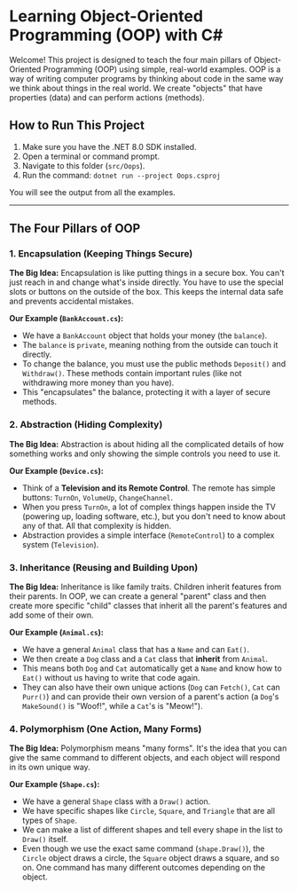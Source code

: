 # Learning Object-Oriented Programming (OOP) with C#

Welcome! This project is designed to teach the four main pillars of Object-Oriented Programming (OOP) using simple, real-world examples. OOP is a way of writing computer programs by thinking about code in the same way we think about things in the real world. We create "objects" that have properties (data) and can perform actions (methods).

## How to Run This Project

1.  Make sure you have the .NET 8.0 SDK installed.
2.  Open a terminal or command prompt.
3.  Navigate to this folder (`src/Oops`).
4.  Run the command: `dotnet run --project Oops.csproj`

You will see the output from all the examples.

---

## The Four Pillars of OOP

### 1. Encapsulation (Keeping Things Secure)

**The Big Idea:** Encapsulation is like putting things in a secure box. You can't just reach in and change what's inside directly. You have to use the special slots or buttons on the outside of the box. This keeps the internal data safe and prevents accidental mistakes.

**Our Example (`BankAccount.cs`):**
*   We have a `BankAccount` object that holds your money (the `balance`).
*   The `balance` is `private`, meaning nothing from the outside can touch it directly.
*   To change the balance, you must use the public methods `Deposit()` and `Withdraw()`. These methods contain important rules (like not withdrawing more money than you have).
*   This "encapsulates" the balance, protecting it with a layer of secure methods.

### 2. Abstraction (Hiding Complexity)

**The Big Idea:** Abstraction is about hiding all the complicated details of how something works and only showing the simple controls you need to use it.

**Our Example (`Device.cs`):**
*   Think of a **Television and its Remote Control**. The remote has simple buttons: `TurnOn`, `VolumeUp`, `ChangeChannel`.
*   When you press `TurnOn`, a lot of complex things happen inside the TV (powering up, loading software, etc.), but you don't need to know about any of that. All that complexity is hidden.
*   Abstraction provides a simple interface (`RemoteControl`) to a complex system (`Television`).

### 3. Inheritance (Reusing and Building Upon)

**The Big Idea:** Inheritance is like family traits. Children inherit features from their parents. In OOP, we can create a general "parent" class and then create more specific "child" classes that inherit all the parent's features and add some of their own.

**Our Example (`Animal.cs`):**
*   We have a general `Animal` class that has a `Name` and can `Eat()`.
*   We then create a `Dog` class and a `Cat` class that **inherit** from `Animal`.
*   This means both `Dog` and `Cat` automatically get a `Name` and know how to `Eat()` without us having to write that code again.
*   They can also have their own unique actions (`Dog` can `Fetch()`, `Cat` can `Purr()`) and can provide their own version of a parent's action (a `Dog`'s `MakeSound()` is "Woof!", while a `Cat`'s is "Meow!").

### 4. Polymorphism (One Action, Many Forms)

**The Big Idea:** Polymorphism means "many forms". It's the idea that you can give the same command to different objects, and each object will respond in its own unique way.

**Our Example (`Shape.cs`):**
*   We have a general `Shape` class with a `Draw()` action.
*   We have specific shapes like `Circle`, `Square`, and `Triangle` that are all types of `Shape`.
*   We can make a list of different shapes and tell every shape in the list to `Draw()` itself.
*   Even though we use the exact same command (`shape.Draw()`), the `Circle` object draws a circle, the `Square` object draws a square, and so on. One command has many different outcomes depending on the object.
